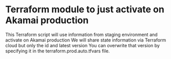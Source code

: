 # Terraform module to just activate on Akamai production
This Terraform script will use information from staging environment and activate on Akamai production
We will share state information via Terraform cloud but only the id and latest version
You can overwrite that version by specifying it in the terraform.prod.auto.tfvars file.